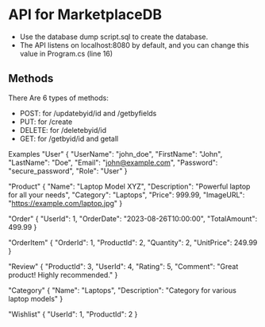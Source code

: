 # API for MarketplaceDB
<ul>
<li>Use the database dump script.sql to create the database.</li>
<li>The API listens on localhost:8080 by default, and you can change this value in Program.cs (line 16)</li>
</ul>

## Methods
There Are 6 types of methods:
<ul>
<li>POST: for /updatebyid/id and /getbyfields </li>
<li>PUT: for /create </li>
<li>DELETE: for /deletebyid/id </li>
<li>GET: for /getbyid/id and getall </li>
</ul>

Examples
"User"
{
  "UserName": "john_doe",
  "FirstName": "John",
  "LastName": "Doe",
  "Email": "john@example.com",
  "Password": "secure_password",
  "Role": "User"
}

"Product"
{
  "Name": "Laptop Model XYZ",
  "Description": "Powerful laptop for all your needs",
  "Category": "Laptops",
  "Price": 999.99,
  "ImageURL": "https://example.com/laptop.jpg"
}

"Order"
{
  "UserId": 1,
  "OrderDate": "2023-08-26T10:00:00",
  "TotalAmount": 499.99
}

 "OrderItem"
{
  "OrderId": 1, 
  "ProductId": 2, 
  "Quantity": 2,
  "UnitPrice": 249.99
}

 "Review"
{
  "ProductId": 3, 
  "UserId": 4,
  "Rating": 5,
  "Comment": "Great product! Highly recommended."
}

 "Category"
{
  "Name": "Laptops",
  "Description": "Category for various laptop models"
}

"Wishlist"
{
  "UserId": 1, 
  "ProductId": 2
}
